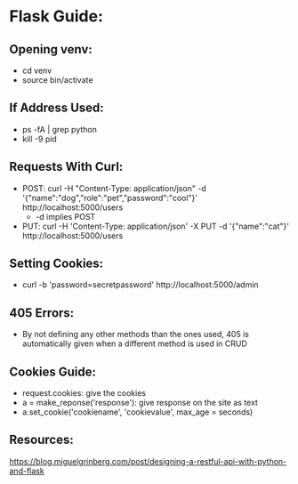 # Flask Guide:

## Opening venv:
- cd venv
- source bin/activate

## If Address Used:
- ps -fA | grep python
- kill -9 pid

## Requests With Curl:
- POST: curl -H "Content-Type: application/json" -d '{"name":"dog","role":"pet","password":"cool"}' http://localhost:5000/users
    - -d implies POST
- PUT: curl -H 'Content-Type: application/json' -X PUT -d '{"name":"cat"}' http://localhost:5000/users

## Setting Cookies:
- curl -b 'password=secretpassword' http://localhost:5000/admin

## 405 Errors:
- By not defining any other methods than the ones used, 405 is automatically given when a different method is used in CRUD

## Cookies Guide:
- request.cookies: give the cookies
- a = make_reponse('response'): give response on the site as text
- a.set_cookie('cookiename', 'cookievalue', max_age = seconds)

## Resources:
https://blog.miguelgrinberg.com/post/designing-a-restful-api-with-python-and-flask
